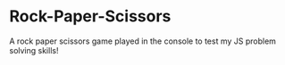 # Rock-Paper-Scissors

A rock paper scissors game played in the console to test my JS problem solving skills!
